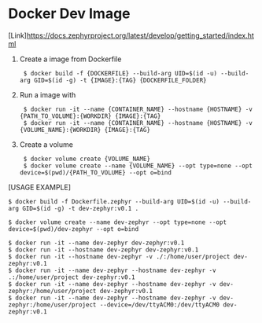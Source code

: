 
# Docker Dev Image

[Link]https://docs.zephyrproject.org/latest/develop/getting_started/index.html

1. Create a image from Dockerfile
        
        $ docker build -f {DOCKERFILE} --build-arg UID=$(id -u) --build-arg GID=$(id -g) -t {IMAGE}:{TAG} {DOCKERFILE_FOLDER}

2. Run a image with

        $ docker run -it --name {CONTAINER_NAME} --hostname {HOSTNAME} -v {PATH_TO_VOLUME}:{WORKDIR} {IMAGE}:{TAG}
        $ docker run -it --name {CONTAINER_NAME} --hostname {HOSTNAME} -v {VOLUME_NAME}:{WORKDIR} {IMAGE}:{TAG}

3. Create a volume
        
        $ docker volume create {VOLUME_NAME}
        $ docker volume create --name {VOLUME_NAME} --opt type=none --opt device=$(pwd)/{PATH_TO_VOLUME} --opt o=bind

[USAGE EXAMPLE]

    $ docker build -f Dockerfile.zephyr --build-arg UID=$(id -u) --build-arg GID=$(id -g) -t dev-zephyr:v0.1 .
    
    $ docker volume create --name dev-zephyr --opt type=none --opt device=$(pwd)/dev-zephyr --opt o=bind

    $ docker run -it --name dev-zephyr dev-zephyr:v0.1
    $ docker run -it --hostname dev-zephyr dev-zephyr:v0.1
    $ docker run -it --hostname dev-zephyr -v ./:/home/user/project dev-zephyr:v0.1
    $ docker run -it --name dev-zephyr --hostname dev-zephyr -v .:/home/user/project dev-zephyr:v0.1
    $ docker run -it --name dev-zephyr --hostname dev-zephyr -v dev-zephyr:/home/user/project dev-zephyr:v0.1
    $ docker run -it --name dev-zephyr --hostname dev-zephyr -v dev-zephyr:/home/user/project --device=/dev/ttyACM0:/dev/ttyACM0 dev-zephyr:v0.1